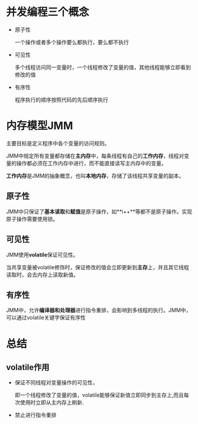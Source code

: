 # 并发编程三个概念

- 原子性

  一个操作或者多个操作要么都执行，要么都不执行

- 可见性

  多个线程访问同一变量时，一个线程修改了变量的值，其他线程能够立即看到修改的值

- 有序性

  程序执行的顺序按照代码的先后顺序执行

# 内存模型JMM

主要目标是定义程序中各个变量的访问规则。

JMM中规定所有变量都存储在**主内存**中，每条线程有自己的**工作内存**，线程对变量的操作都必须在工作内存中进行，而不能直接读写主内存中的变量。

**工作内存**是JMM的抽象概念，也叫**本地内存**，存储了该线程共享变量的副本。

## 原子性

JMM中只保证了**基本读取**和**赋值**是原子操作，如**i++**等都不是原子操作。实现原子操作需要使用锁。

## 可见性

JMM使用**volatile**保证可见性。

当共享变量被volatile修饰时，保证修改的值会立即更新到**主存**上，并且其它线程读取时，会去内存上读取新值。

## 有序性

JMM中，允许**编译器和处理器**进行指令重排，会影响到多线程的执行。JMM中，可以通过volatile关键字保证有序性

# 总结

## volatile作用

- 保证不同线程对变量操作的可见性，

  即一个线程修改了变量的值，volatile能够保证新值立即同步到主存上,而且每次使用时立即从主内存上刷新.

- 禁止进行指令重排

